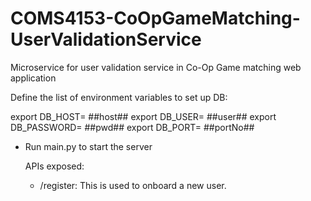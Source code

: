 # COMS4153-CoOpGameMatching-UserValidationService
Microservice for user validation service in Co-Op Game matching web application

Define the list of environment variables to set up DB:

export DB_HOST= ##host##
export DB_USER= ##user##
export DB_PASSWORD= ##pwd##
export DB_PORT= ##portNo##

- Run main.py to start the server

  APIs exposed:
  - /register: This is used to onboard a new user.

